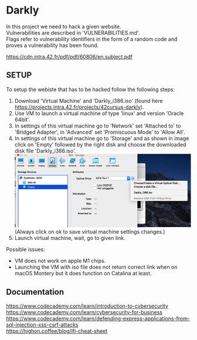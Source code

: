 # Darkly

In this project we need to hack a given website.<br>
Vulnerabilities are described in 'VULNERABILITIES.md'.<br>
Flags refer to vulnerability identifiers in the form of a random code and proves a vulnerability has been found.

https://cdn.intra.42.fr/pdf/pdf/60806/en.subject.pdf

## SETUP
To setup the webiste that has to be hacked follow the following steps:
1. Download 'Virtual Machine' and 'Darkly_i386.iso' (found here https://projects.intra.42.fr/projects/42cursus-darkly).<br>
2. Use VM to launch a virtual machine of type 'linux' and version 'Oracle 64bit'.<br>
3. In settings of this virtual machine go to 'Network' set 'Attached to' to 'Bridged Adapter', in 'Advanced' set 'Promiscuous Mode' to 'Allow All'.<br>
4. In settings of this virtual machine go to 'Storage' and as shown in image click on 'Empty' followed by the right disk and choose the downloaded disk file 'Darkly_i386.iso'.<br>
![](/images/1.png)
(Always click on ok to save virtual machine settings changes.)<br>
5. Launch virtual machine, wait, go to given link.

Possible issues:<br>
* VM does not work on apple M1 chips.
* Launching the VM with iso file does not return correct link when on macOS Montery but it does function on Catalina at least.

## Documentation
https://www.codecademy.com/learn/introduction-to-cybersecurity<br>
https://www.codecademy.com/learn/cybersecurity-for-business<br>
https://www.codecademy.com/learn/defending-express-applications-from-sql-injection-xss-csrf-attacks<br>
https://highon.coffee/blog/lfi-cheat-sheet
